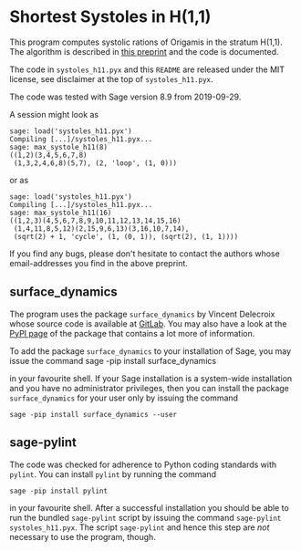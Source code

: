 # Shortest Systoles in H(1,1)

This program computes systolic rations of Origamis in the stratum H(1,1). The
algorithm is described in [this preprint](https://arxiv.org/abs/1809.10327v2)
and the code is documented. 

The code in `systoles_h11.pyx` and this `README` are released under the MIT
license, see disclaimer at the top of `systoles_h11.pyx`. 

The code was tested with Sage version 8.9 from 2019-09-29.

A session might look as 
    
    sage: load('systoles_h11.pyx')
    Compiling [...]/systoles_h11.pyx...
    sage: max_systole_h11(8)
    ((1,2)(3,4,5,6,7,8)
     (1,3,2,4,6,8)(5,7), (2, 'loop', (1, 0)))
     
or as

    sage: load('systoles_h11.pyx')
    Compiling [...]/systoles_h11.pyx...
    sage: max_systole_h11(16)
    ((1,2,3)(4,5,6,7,8,9,10,11,12,13,14,15,16)
     (1,4,11,8,5,12)(2,15,9,6,13)(3,16,10,7,14),
     (sqrt(2) + 1, 'cycle', (1, (0, 1)), (sqrt(2), (1, 1))))

If you find any bugs, please don't hesitate to contact the authors whose
email-addresses you find in the above preprint.
     
## surface_dynamics

The program uses the package `surface_dynamics` by Vincent Delecroix whose
source code is available at
[GitLab](https://gitlab.com/videlec/surface_dynamics). You may also have a look
at the [PyPI page](https://pypi.org/project/surface-dynamics) of the package
that contains a lot more of information.

To add the package
`surface_dynamics` to your installation of Sage, you may issue the command 
    sage -pip install surface_dynamics

in your favourite shell. If your Sage installation is a system-wide
installation and you have no administrator privileges, then you can install the
package `surface_dynamics` for your user only by issuing the command

    sage -pip install surface_dynamics --user
    

## sage-pylint

The code was checked for adherence to Python coding standards with `pylint`. You can
install `pylint` by running the command

    sage -pip install pylint
    
in your favourite shell. After a successful installation you should be able to
run the bundled `sage-pylint` script by issuing the command 
`sage-pylint systoles_h11.pyx`. The script `sage-pylint` and hence this step
are *not* necessary to use the program, though.


    
